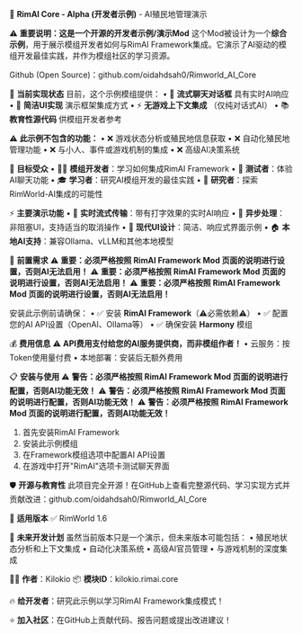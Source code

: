 🧠 **RimAI Core - Alpha (开发者示例)** - AI殖民地管理演示

⚠️ **重要说明：这是一个开源的开发者示例/演示Mod**
这个Mod被设计为一个**综合示例**，用于展示模组开发者如何与RimAI Framework集成。它演示了AI驱动的模组开发最佳实践，并作为模组社区的学习资源。

Github (Open Source)：github.com/oidahdsah0/Rimworld_AI_Core

🔧 **当前实现状态**
目前，这个示例模组提供：
• 💬 **流式聊天对话框** 具有实时AI响应
• 🎯 **简洁UI实现** 演示框架集成方式
• ⚡ **无游戏上下文集成** （仅纯对话式AI）
• 📚 **教育性源代码** 供模组开发者参考

⚠️ **此示例不包含的功能：**
• ❌ 游戏状态分析或殖民地信息获取
• ❌ 自动化殖民地管理功能
• ❌ 与小人、事件或游戏机制的集成
• ❌ 高级AI决策系统

🎯 **目标受众**
• 👨‍💻 **模组开发者**：学习如何集成RimAI Framework
• 🧪 **测试者**：体验AI聊天功能
• 🎓 **学习者**：研究AI模组开发的最佳实践
• 🔬 **研究者**：探索RimWorld-AI集成的可能性

⚡ **主要演示功能**
• 🌊 **实时流式传输**：带有打字效果的实时AI响应
• 🔄 **异步处理**：非阻塞UI，支持适当的取消操作
• 🎨 **现代UI设计**：简洁、响应式界面示例
• 🏠 **本地AI支持**：兼容Ollama、vLLM和其他本地模型

🔑 **前置需求**
⚠️ **重要：必须严格按照 RimAI Framework Mod 页面的说明进行设置，否则AI无法启用！**
⚠️ **重要：必须严格按照 RimAI Framework Mod 页面的说明进行设置，否则AI无法启用！**
⚠️ **重要：必须严格按照 RimAI Framework Mod 页面的说明进行设置，否则AI无法启用！**

安装此示例前请确保：
• ✅ 安装 **RimAI Framework**（⚠️必需依赖⚠️）
• ✅ 配置您的AI API设置（OpenAI、Ollama等）
• ✅ 确保安装 **Harmony** 模组

💰 **费用信息**
⚠️ **API费用支付给您的AI服务提供商，而非模组作者！**
• 云服务：按Token使用量付费
• 本地部署：安装后无额外费用

📋 **安装与使用**
⚠️ **警告：必须严格按照 RimAI Framework Mod 页面的说明进行配置，否则AI功能无效！**
⚠️ **警告：必须严格按照 RimAI Framework Mod 页面的说明进行配置，否则AI功能无效！**
⚠️ **警告：必须严格按照 RimAI Framework Mod 页面的说明进行配置，否则AI功能无效！**

1. 首先安装RimAI Framework
2. 安装此示例模组
3. 在Framework模组选项中配置AI API设置
4. 在游戏中打开"RimAI"选项卡测试聊天界面

🛡️ **开源与教育性**
此项目完全开源！在GitHub上查看完整源代码、学习实现方式并贡献改进：github.com/oidahdsah0/Rimworld_AI_Core

🎯 **适用版本**
✅ RimWorld 1.6

🔮 **未来开发计划**
虽然当前版本只是一个演示，但未来版本可能包括：
• 殖民地状态分析和上下文集成
• 自动化决策系统
• 高级AI官员管理
• 与游戏机制的深度集成

👨‍💻 **作者**：Kilokio
📦 **模块ID**：kilokio.rimai.core

🔥 **给开发者**：研究此示例以学习RimAI Framework集成模式！

⭐ **加入社区**：在GitHub上贡献代码、报告问题或提出改进建议！
